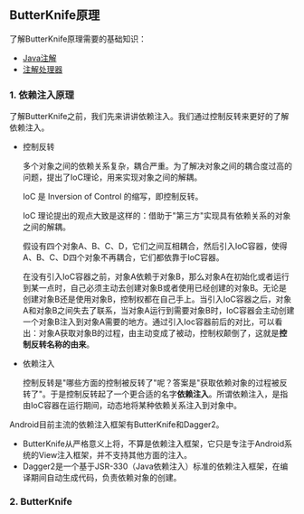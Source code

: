 ## ButterKnife原理

了解ButterKnife原理需要的基础知识：

* [Java注解](https://github.com/NieJianJian/AndroidNotes/blob/master/Java/java注解.md)
* [注解处理器](https://github.com/NieJianJian/AndroidNotes/blob/master/Android2/AnnotationProcessor.md)

### 1. 依赖注入原理

了解ButterKnife之前，我们先来讲讲依赖注入。我们通过控制反转来更好的了解依赖注入。

* 控制反转

  多个对象之间的依赖关系复杂，耦合严重。为了解决对象之间的耦合度过高的问题，提出了IoC理论，用来实现对象之间的解耦。

  IoC 是 Inversion of Control 的缩写，即控制反转。

  IoC 理论提出的观点大致是这样的：借助于"第三方"实现具有依赖关系的对象之间的解耦。

  假设有四个对象A、B、C、D，它们之间互相耦合，然后引入IoC容器，使得A、B、C、D四个对象不再耦合，它们都依靠于IoC容器。

  在没有引入IoC容器之前，对象A依赖于对象B，那么对象A在初始化或者运行到某一点时，自己必须主动去创建对象B或者使用已经创建的对象B。无论是创建对象B还是使用对象B，控制权都在自己手上。当引入IoC容器之后，对象A和对象B之间失去了联系，当对象A运行到需要对象B时，IoC容器会主动创建一个对象B注入到对象A需要的地方。通过引入Ioc容器前后的对比，可以看出：对象A获取对象B的过程，由主动变成了被动，控制权颠倒了，这就是**控制反转名称的由来**。

* 依赖注入

  控制反转是"哪些方面的控制被反转了"呢？答案是"获取依赖对象的过程被反转了"。于是控制反转起了一个更合适的名字**依赖注入**。所谓依赖注入，是指由IoC容器在运行期间，动态地将某种依赖关系注入到对象中。

Android目前主流的依赖注入框架有ButterKnife和Dagger2。

* ButterKnife从严格意义上将，不算是依赖注入框架，它只是专注于Android系统的View注入框架，并不支持其他方面的注入。
* Dagger2是一个基于JSR-330（Java依赖注入）标准的依赖注入框架，在编译期间自动生成代码，负责依赖对象的创建。

### 2. ButterKnife


